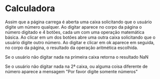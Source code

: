 # Calculadora

Assim que a página carrega é aberta uma caixa solicitando que o usuário digite um número qualquer. Ao digitar aparece no corpo da página o número digitado e 4 botões, cada um com uma operação matemática básica. Ao clicar em um dos botões abre uma outra caixa solicitando que o usuário digite outro número. Ao digitar e clicar em ok aparece em seguida, no corpo da página, o resultado da operação aritmética escolhida. 

Se o usuário não digitar nada na primeira caixa retorna o resultado NaN 

Se o usuário não digitar nada na 2ª caixa, ou alguma coisa diferente de número aparece a mensagem "Por favor digite somente números"  
